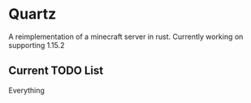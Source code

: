 # Quartz
A reimplementation of a minecraft server in rust.
Currently working on supporting 1.15.2

## Current TODO List
Everything
